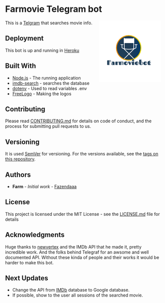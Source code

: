 # Farmovie Telegram bot

<img src="https://raw.githubusercontent.com/Fazendaaa/farmoviebot/master/logo.png" alt="logo" align="right" />

This is a [Telgram](https://telegram.org) that searches movie info.

## Deployment

This bot is up and running in [Heroku](https://www.heroku.com/home)

## Built With

* [Node.js](https://nodejs.org/en/) - The running application
* [imdb-search](https://github.com/newvertex/imdb-search) - searches the database
* [dotenv](https://github.com/motdotla/dotenv) - Used to read variables .env
* [FreeLogo](http://www.freelogodesign.org/?lang=EN) - Making the logos

## Contributing

Please read [CONTRIBUTING.md](https://github.com/Fazendaaa/imdb_bot_telegram/blob/master/CONTRIBUTING.md) for details on code of conduct, and the process for submitting pull requests to us.

## Versioning

It is used [SemVer](http://semver.org/) for versioning. For the versions available, see the [tags on this repository](https://github.com/Fazendaaa/imdb_bot_telegram/tags). 

## Authors

* **Farm** - *Initial work* - [Fazendaaa](https://github.com/Fazendaaa)

## License

This project is licensed under the MIT License - see the [LICENSE.md](https://github.com/Fazendaaa/imdb_bot_telegram/blob/master/LICENSE) file for details

## Acknowledgments

Huge thanks to [newvertex](https://github.com/newvertex/) and the IMDb API that he made it, pretty incredible work. And the folks behind Telegraf for an awsome and well documented API. Without these kinda of people and their works it would be harder to make this bot.

## Next Updates

* Change the API from [IMDb](http://www.imdb.com) database to Google database.
* If possible, show to the user all sessions of the searched movie.